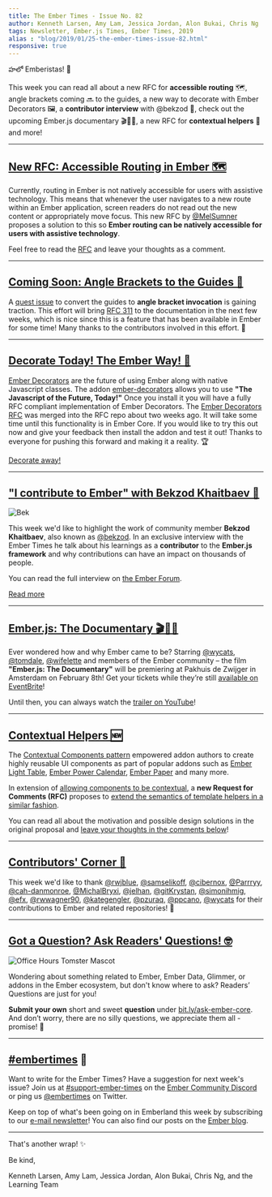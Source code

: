 ```yaml
---
title: The Ember Times - Issue No. 82
author: Kenneth Larsen, Amy Lam, Jessica Jordan, Alon Bukai, Chris Ng
tags: Newsletter, Ember.js Times, Ember Times, 2019
alias : "blog/2019/01/25-the-ember-times-issue-82.html"
responsive: true
---
```


హలో Emberistas! 🐹

This week you can read all about a new RFC for **accessible routing** 🗺, angle brackets coming 🔜 to the guides, a new way to decorate with Ember Decorators 🖼, a **contributor interview** with @bekzod 💬, check out the upcoming Ember.js documentary 🎬🍿🎥, a new RFC for **contextual helpers** 🎒 and more!

---

## [New RFC: Accessible Routing in Ember 🗺](https://github.com/emberjs/rfcs/pull/433)
Currently, routing in Ember is not natively accessible for users with assistive technology. This means that whenever the user navigates to a new route within an Ember application, screen readers do not read out the new content or appropriately move focus. This new RFC by [@MelSumner](https://github.com/MelSumner) proposes a solution to this so **Ember routing can be natively accessible for users with assistive technology**.

Feel free to read the [RFC](https://github.com/MelSumner/rfcs/blob/MelSumner-a11y-routing/text/0000-a11y-routing.md) and leave your thoughts as a comment.

---

## [Coming Soon: Angle Brackets to the Guides 🎉](https://github.com/ember-learn/guides-source/issues/139)

A [quest issue](https://github.com/ember-learn/guides-source/issues/139) to convert the guides to **angle bracket invocation** is gaining traction. This effort will bring [RFC 311](https://github.com/emberjs/rfcs/blob/master/text/0311-angle-bracket-invocation.md) to the documentation in the next few weeks, which is nice since this is a feature that has been available in Ember for some time! Many thanks to the contributors involved in this effort. 👏

---

## [Decorate Today! The Ember Way! 📍](http://ember-decorators.github.io/ember-decorators/)
[Ember Decorators](https://github.com/emberjs/rfcs/blob/master/text/0408-decorators.md) are the future of using Ember along with native Javascript classes. The addon [ember-decorators](https://github.com/ember-decorators/ember-decorators) allows you to use **"The Javascript of the Future, Today!"**
Once you install it you will have a fully RFC compliant implementation of Ember Decorators.
The [Ember Decorators RFC](https://github.com/emberjs/rfcs/blob/master/text/0408-decorators.md) was merged into the RFC repo about two weeks ago. It will take some time until this functionality is in Ember Core.
If you would like to try this out now and give your feedback then install the addon and test it out!
Thanks to everyone for pushing this forward and making it a reality. 🏆

[Decorate away!](http://ember-decorators.github.io/ember-decorators/)

---

## ["I contribute to Ember" with Bekzod Khaitbaev 💬](https://discuss.emberjs.com/t/i-contribute-to-ember-with-bekzod-khaitbaev/16085)

 <div class="float-right padded portrait-frame"><img alt="Bek" title="Bek - Contributor to Ember" src="/images/blog/emberjstimes/bekzod.png" /></div>

This week we'd like to highlight the work of community member **Bekzod Khaitbaev**, also known as [@bekzod](https://github.com/bekzod). In an exclusive interview with the Ember Times he talk about his learnings as a **contributor** to the **Ember.js framework** and why contributions can have an impact on thousands of people.

 You can read the full interview on [the Ember Forum](https://discuss.emberjs.com/t/i-contribute-to-ember-with-bekzod-khaitbaev/16085).

 <a class="ember-button ember-button--centered" href="https://discuss.emberjs.com/t/i-contribute-to-ember-with-bekzod-khaitbaev/16085">Read more</a>


---

## [Ember.js: The Documentary 🎬🍿🎥](https://www.youtube.com/watch?v=V0AC3Z1WIcc)

Ever wondered how and why Ember came to be? Starring [@wycats](https://github.com/wycats), [@tomdale](https://github.com/tomdale), [@wifelette](https://github.com/wifelette) and members of the Ember community – the film **"Ember.js: The Documentary"** will be premiering at Pakhuis de Zwijger in Amsterdam on February 8th! Get your tickets while they’re still [available on EventBrite](https://www.eventbrite.ie/e/emberjs-the-documentary-premiere-qa-w-yehuda-katz-special-guests-tickets-53804460590)!

Until then, you can always watch the [trailer on YouTube](https://www.youtube.com/watch?v=V0AC3Z1WIcc)!

---

## [Contextual Helpers 🆕](https://github.com/emberjs/rfcs/pull/432)

The [Contextual Components pattern](https://guides.emberjs.com/release/components/wrapping-content-in-a-component/#toc_sharing-component-data-with-its-wrapped-content) empowered addon authors to create highly reusable UI components as part of popular addons such as [Ember Light Table](https://offirgolan.github.io/ember-light-table/), [Ember Power Calendar](https://ember-power-calendar.com/), [Ember Paper](https://miguelcobain.github.io/ember-paper/) and many more.

In extension of [allowing components to be contextual](https://emberjs.github.io/rfcs/0064-contextual-component-lookup.html), a **new Request for Comments (RFC)**  proposes to [extend the semantics of template helpers in a similar fashion](https://github.com/emberjs/rfcs/blob/contextual-helpers/text/0432-contextual-helpers.md).

You can read all about the motivation and possible design solutions in the original proposal and [leave your thoughts in the comments below](https://github.com/emberjs/rfcs/pull/432)!

---


## [Contributors' Corner 👏](https://guides.emberjs.com/release/contributing/repositories/)

<p>This week we'd like to thank <a href="https://github.com/rwjblue" target="gh-user">@rwjblue</a>, <a href="https://github.com/samselikoff" target="gh-user">@samselikoff</a>, <a href="https://github.com/cibernox" target="gh-user">@cibernox</a>, <a href="https://github.com/Parrryy" target="gh-user">@Parrryy</a>, <a href="https://github.com/cah-danmonroe" target="gh-user">@cah-danmonroe</a>, <a href="https://github.com/MichalBryxi" target="gh-user">@MichalBryxi</a>, <a href="https://github.com/jelhan" target="gh-user">@jelhan</a>, <a href="https://github.com/gitKrystan" target="gh-user">@gitKrystan</a>, <a href="https://github.com/simonihmig" target="gh-user">@simonihmig</a>, <a href="https://github.com/efx" target="gh-user">@efx</a>, <a href="https://github.com/rwwagner90" target="gh-user">@rwwagner90</a>, <a href="https://github.com/kategengler" target="gh-user">@kategengler</a>, <a href="https://github.com/pzuraq" target="gh-user">@pzuraq</a>, <a href="https://github.com/ppcano" target="gh-user">@ppcano</a>, <a href="https://github.com/wycats" target="gh-user">@wycats</a> for their contributions to Ember and related repositories! 💖</p>

---

## [Got a Question? Ask Readers' Questions! 🤓](https://docs.google.com/forms/d/e/1FAIpQLScqu7Lw_9cIkRtAiXKitgkAo4xX_pV1pdCfMJgIr6Py1V-9Og/viewform)

<div class="blog-row">
  <img class="float-right small transparent padded" alt="Office Hours Tomster Mascot" title="Readers' Questions" src="/images/tomsters/officehours.png" />

  <p>Wondering about something related to Ember, Ember Data, Glimmer, or addons in the Ember ecosystem, but don't know where to ask? Readers’ Questions are just for you!</p>

<p><strong>Submit your own</strong> short and sweet <strong>question</strong> under <a href="https://bit.ly/ask-ember-core" target="rq">bit.ly/ask-ember-core</a>. And don’t worry, there are no silly questions, we appreciate them all - promise! 🤞</p>

</div>

---

## [#embertimes](https://emberjs.com/blog/tags/newsletter.html) 📰

Want to write for the Ember Times? Have a suggestion for next week's issue? Join us at [#support-ember-times](https://discordapp.com/channels/480462759797063690/485450546887786506) on the [Ember Community Discord](https://discordapp.com/invite/zT3asNS) or ping us [@embertimes](https://twitter.com/embertimes) on Twitter.

Keep on top of what's been going on in Emberland this week by subscribing to our [e-mail newsletter](https://the-emberjs-times.ongoodbits.com/)! You can also find our posts on the [Ember blog](https://emberjs.com/blog/tags/newsletter.html).

---


That's another wrap! ✨

Be kind,

Kenneth Larsen, Amy Lam, Jessica Jordan, Alon Bukai, Chris Ng, and the Learning Team
